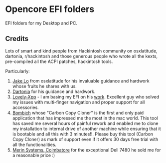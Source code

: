 # Opencore EFI folders 
EFI folders for my Desktop and PC.

## Credits
Lots of smart and kind people from Hackintosh community on osxlatitude, dartonia, r/hackintosh and those generous people who wrote all the kexts, pre-compiled all the ACPI patches, hackintosh tools.

Particularly:
1. [Jake Lo](https://osxlatitude.com/profile/1549-jake-lo) from osxlatitude for his invaluable guidance and hardwork whose fruits he shares with us.
2. [Dartonia](https://dortania.github.io/) for his guidance and hardwork.
3. [Lovely-Xpp](https://github.com/Lovely-XPP) - I am basing my EFI on his [work](https://github.com/Lovely-XPP/Dell-Latitude-E7480-Hackintosh). Excellent guy who solved my issues with multi-finger navigation and proper support for all accessories.
3. [Bombich](https://bombich.com) whose "Carbon Copy Cloner" is the first and only paid application that has impressed me the most in the mac world. This tool has saved me several hours of painful rework and enabled me to clone my installation to internal drive of another machine while ensuring that it is bootable and all this with 3 minutes!!. Please buy this tool (Carbon Copy Cloner) as mark of support even if it offers 30 days free trial with all the functionalities.
4. [Merin Systems, Coimbatore](https://t.me/merinsystems) for the exceptional Dell 7480 he sold me for a reasonable price :)
